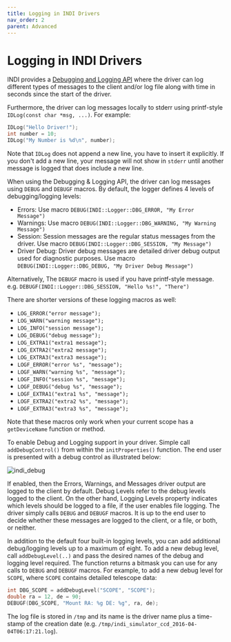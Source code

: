 ```yaml
---
title: Logging in INDI Drivers
nav_order: 2
parent: Advanced
---
```


# Logging in INDI Drivers

INDI provides a [Debugging and Logging API](http://www.indilib.org/api/structINDI_1_1Logger.html) where the driver can log different types of messages to the client and/or log file along with time in seconds since the start of the driver.

Furthermore, the driver can log messages locally to stderr using printf-style `IDLog(const char *msg, ...)`. For example:

```cpp
IDLog("Hello Driver!");
int number = 10;
IDLog("My Number is %d\n", number);
```

Note that `IDLog` does not append a new line, you have to insert it explicitly. If you don't add a new line, your message will not show in `stderr` until another message is logged that does include a new line.

When using the Debugging & Logging API, the driver can log messages using `DEBUG` and `DEBUGF` macros. By default, the logger defines 4 levels of debugging/logging levels:

- Errors: Use macro `DEBUG(INDI::Logger::DBG_ERROR, "My Error Message")`
- Warnings: Use macro `DEBUG(INDI::Logger::DBG_WARNING, "My Warning Message")`
- Session: Session messages are the regular status messages from the driver. Use macro `DEBUG(INDI::Logger::DBG_SESSION, "My Message")`
- Driver Debug: Driver debug messages are detailed driver debug output used for diagnostic purposes. Use macro `DEBUG(INDI::Logger::DBG_DEBUG, "My Driver Debug Message")`

Alternatively, The `DEBUGF` macro is used if you have printf-style message. e.g. `DEBUGF(INDI::Logger::DBG_SESSION, "Hello %s!", "There")`

There are shorter versions of these logging macros as well:

- `LOG_ERROR("error message");`
- `LOG_WARN("warning message");`
- `LOG_INFO("session message");`
- `LOG_DEBUG("debug message");`
- `LOG_EXTRA1("extra1 message");`
- `LOG_EXTRA2("extra2 message");`
- `LOG_EXTRA3("extra3 message");`
- `LOGF_ERROR("error %s", "message");`
- `LOGF_WARN("warning %s", "message");`
- `LOGF_INFO("session %s", "message");`
- `LOGF_DEBUG("debug %s", "message");`
- `LOGF_EXTRA1("extra1 %s", "message");`
- `LOGF_EXTRA2("extra2 %s", "message");`
- `LOGF_EXTRA3("extra3 %s", "message");`

Note that these macros only work when your current scope has a `getDeviceName` function or method.

To enable Debug and Logging support in your driver. Simple call `addDebugControl()` from within the `initProperties()` function. The end user is presented with a debug control as illustrated below:

![indi_debug](../images/indi_debug.png)

If enabled, then the Errors, Warnings, and Messages driver output are logged to the client by default. Debug Levels refer to the debug levels logged to the client. On the other hand, Logging Levels property indicates which levels should be logged to a file, if the user enables file logging. The driver simply calls `DEBUG` and `DEBUGF` macros. It is up to the end user to decide whether these messages are logged to the client, or a file, or both, or neither.

In addition to the default four built-in logging levels, you can add additional debug/logging levels up to a maximum of eight. To add a new debug level, call `addDebugLevel(..)` and pass the desired names of the debug and logging level required. The function returns a bitmask you can use for any calls to `DEBUG` and `DEBUGF` macros. For example, to add a new debug level for `SCOPE`, where `SCOPE` contains detailed telescope data:

```cpp
int DBG_SCOPE = addDebugLevel("SCOPE", "SCOPE");
double ra = 12, de = 90;
DEBUGF(DBG_SCOPE, "Mount RA: %g DE: %g", ra, de);
```

The log file is stored in `/tmp` and its name is the driver name plus a time-stamp of the creation date (e.g. `/tmp/indi_simulator_ccd_2016-04-04T06:17:21.log`).
